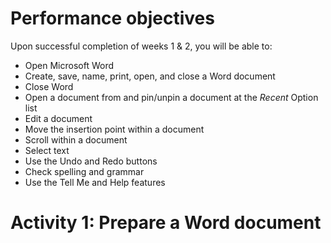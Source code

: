 # Performance objectives
Upon successful completion of weeks 1 & 2, you will be able to:  
- Open Microsoft Word
- Create, save, name, print, open, and close a Word document
- Close Word
- Open a document from and pin/unpin a document at the _Recent_ Option list
- Edit a document
- Move the insertion point within a document
- Scroll within a document
- Select text
- Use the Undo and Redo buttons
- Check spelling and grammar
- Use the Tell Me and Help features

# Activity 1: Prepare a Word document

